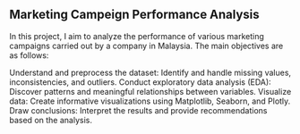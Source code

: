 ## Marketing Campeign Performance Analysis

In this project, I aim to analyze the performance of various marketing campaigns carried out by a company in Malaysia. The main objectives are as follows:

Understand and preprocess the dataset: Identify and handle missing values, inconsistencies, and outliers.
Conduct exploratory data analysis (EDA): Discover patterns and meaningful relationships between variables.
Visualize data: Create informative visualizations using Matplotlib, Seaborn, and Plotly.
Draw conclusions: Interpret the results and provide recommendations based on the analysis.
